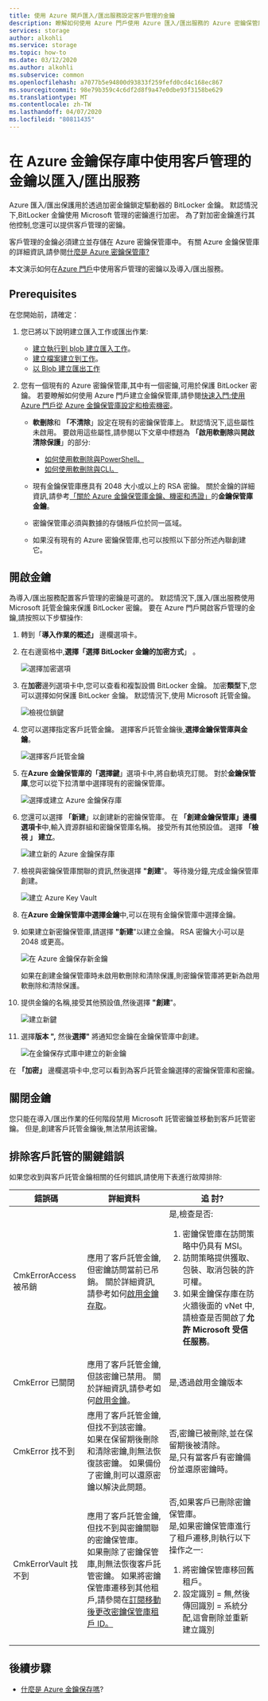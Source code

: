 ```yaml
---
title: 使用 Azure 閘戶匯入/匯出服務設定客戶管理的金鑰
description: 瞭解如何使用 Azure 門戶使用 Azure 匯入/匯出服務的 Azure 密鑰保管庫配置客戶管理金鑰。 客戶管理的金鑰使您能夠創建、旋轉、禁用和撤銷存取控制。
services: storage
author: alkohli
ms.service: storage
ms.topic: how-to
ms.date: 03/12/2020
ms.author: alkohli
ms.subservice: common
ms.openlocfilehash: a7077b5e94800d93833f259fefd0cd4c168ec867
ms.sourcegitcommit: 98e79b359c4c6df2d8f9a47e0dbe93f3158be629
ms.translationtype: MT
ms.contentlocale: zh-TW
ms.lasthandoff: 04/07/2020
ms.locfileid: "80811435"
---
```

# <a name="use-customer-managed-keys-in-azure-key-vault-for-importexport-service"></a>在 Azure 金鑰保存庫中使用客戶管理的金鑰以匯入/匯出服務

Azure 匯入/匯出保護用於透過加密金鑰鎖定驅動器的 BitLocker 金鑰。 默認情況下,BitLocker 金鑰使用 Microsoft 管理的密鑰進行加密。 為了對加密金鑰進行其他控制,您還可以提供客戶管理的密鑰。

客戶管理的金鑰必須建立並存儲在 Azure 密鑰保管庫中。 有關 Azure 金鑰保管庫的詳細資訊,請參閱[什麼是 Azure 密鑰保管庫?](../../key-vault/key-vault-overview.md)

本文演示如何在[Azure 門戶](https://portal.azure.com/)中使用客戶管理的密鑰以及導入/匯出服務。

## <a name="prerequisites"></a>Prerequisites

在您開始前，請確定：

1. 您已將以下說明建立匯入工作或匯出作業:

    - [建立執行到 blob 建立匯入工作](storage-import-export-data-to-blobs.md)。
    - [建立檔案建立到工作](storage-import-export-data-to-files.md)。
    - [以 Blob 建立匯出工作](storage-import-export-data-from-blobs.md)

2. 您有一個現有的 Azure 密鑰保管庫,其中有一個密鑰,可用於保護 BitLocker 密鑰。 若要瞭解如何使用 Azure 門戶建立金鑰保管庫,請參閱[快速入門:使用 Azure 門戶從 Azure 金鑰保管庫設定和檢索機密](../../key-vault/quick-create-portal.md)。

    - **軟刪除**和 **「不清除**」設定在現有的密鑰保管庫上。 默認情況下,這些屬性未啟用。 要啟用這些屬性,請參閱以下文章中標題為 **「啟用軟刪除**與**開啟清除保護**」的部分:

        - [如何使用軟刪除與PowerShell。](../../key-vault/key-vault-soft-delete-powershell.md)
        - [如何使用軟刪除與CLI。](../../key-vault/key-vault-soft-delete-cli.md)
    - 現有金鑰保管庫應具有 2048 大小或以上的 RSA 密鑰。 關於金鑰的詳細資訊,請參考[「關於 Azure 金鑰保管庫金鑰、機密和憑證」](../../key-vault/about-keys-secrets-and-certificates.md#key-vault-keys)的**金鑰保管庫金鑰**。
    - 密鑰保管庫必須與數據的存儲帳戶位於同一區域。  
    - 如果沒有現有的 Azure 密鑰保管庫,也可以按照以下部分所述內聯創建它。

## <a name="enable-keys"></a>開啟金鑰

為導入/匯出服務配置客戶管理的密鑰是可選的。 默認情況下,匯入/匯出服務使用 Microsoft 託管金鑰來保護 BitLocker 密鑰。 要在 Azure 門戶開啟客戶管理的金鑰,請按照以下步驟操作:

1. 轉到「**導入作業的概述」** 邊欄選項卡。
2. 在右邊窗格中,**選擇「選擇 BitLocker 金鑰的加密方式**」 。

    ![選擇加密選項](./media/storage-import-export-encryption-key-portal/encryption-key-1.png)

3. 在**加密**邊列選項卡中,您可以查看和複製設備 BitLocker 金鑰。 加密**類型**下,您可以選擇如何保護 BitLocker 金鑰。 默認情況下,使用 Microsoft 託管金鑰。

    ![檢視位鎖鍵](./media/storage-import-export-encryption-key-portal/encryption-key-2.png)

4. 您可以選擇指定客戶託管金鑰。 選擇客戶託管金鑰後,**選擇金鑰保管庫與金鑰**。

    ![選擇客戶託管金鑰](./media/storage-import-export-encryption-key-portal/encryption-key-3.png)

5. 在**Azure 金鑰保管庫的「選擇鍵**」選項卡中,將自動填充訂閱。 對於**金鑰保管庫**,您可以從下拉清單中選擇現有的密鑰保管庫。

    ![選擇或建立 Azure 金鑰保存庫](./media/storage-import-export-encryption-key-portal/encryption-key-4.png)

6. 您還可以選擇 **「新建**」以創建新的密鑰保管庫。 在 **「創建金鑰保管庫」邊欄選項卡**中,輸入資源群組和密鑰保管庫名稱。 接受所有其他預設值。 選擇 **「檢視 」 建立**。

    ![建立新的 Azure 金鑰保存庫](./media/storage-import-export-encryption-key-portal/encryption-key-5.png)

7. 檢視與密鑰保管庫關聯的資訊,然後選擇 **"創建**"。 等待幾分鐘,完成金鑰保管庫創建。

    ![建立 Azure Key Vault](./media/storage-import-export-encryption-key-portal/encryption-key-6.png)

8. 在**Azure 金鑰保管庫中選擇金鑰**中,可以在現有金鑰保管庫中選擇金鑰。

9. 如果建立新密鑰保管庫,請選擇 **"新建**"以建立金鑰。 RSA 密鑰大小可以是 2048 或更高。

    ![在 Azure 金鑰保存新金鑰](./media/storage-import-export-encryption-key-portal/encryption-key-7.png)

    如果在創建金鑰保管庫時未啟用軟刪除和清除保護,則密鑰保管庫將更新為啟用軟刪除和清除保護。

10. 提供金鑰的名稱,接受其他預設值,然後選擇 **"創建**"。

    ![建立新鍵](./media/storage-import-export-encryption-key-portal/encryption-key-8.png)

11. 選擇**版本 ",** 然後**選擇"** 將通知您金鑰在金鑰保管庫中創建。

    ![在金鑰保存式庫中建立的新金鑰](./media/storage-import-export-encryption-key-portal/encryption-key-9.png)

在 **「加密」** 邊欄選項卡中,您可以看到為客戶託管金鑰選擇的密鑰保管庫和密鑰。

## <a name="disable-keys"></a>關閉金鑰

您只能在導入/匯出作業的任何階段禁用 Microsoft 託管密鑰並移動到客戶託管密鑰。 但是,創建客戶託管金鑰後,無法禁用該密鑰。

## <a name="troubleshoot-customer-managed-key-errors"></a>排除客戶託管的關鍵錯誤

如果您收到與客戶託管金鑰相關的任何錯誤,請使用下表進行故障排除:

| 錯誤碼     |詳細資料     | 追 討?    |
|----------------|------------|-----------------|
| CmkErrorAccess被吊銷 | 應用了客戶託管金鑰,但密鑰訪問當前已吊銷。 關於詳細資訊,請參考如何[啟用金鑰存取](https://docs.microsoft.com/rest/api/keyvault/vaults/updateaccesspolicy)。                                                      | 是,檢查是否: <ol><li>密鑰保管庫在訪問策略中仍具有 MSI。</li><li>訪問策略提供獲取、包裝、取消包裝的許可權。</li><li>如果金鑰保存庫在防火牆後面的 vNet 中,請檢查是否開啟了**允許 Microsoft 受信任服務**。</li></ol>                                                                                            |
| CmkError 已關閉      | 應用了客戶託管金鑰,但該密鑰已禁用。 關於詳細資訊,請參考如何[啟用金鑰](https://docs.microsoft.com/rest/api/keyvault/vaults/createorupdate)。                                                                             | 是,透過啟用金鑰版本     |
| CmkError 找不到      | 應用了客戶託管金鑰,但找不到該密鑰。 <br>如果在保留期後刪除和清除密鑰,則無法恢復該密鑰。 如果備份了密鑰,則可以還原密鑰以解決此問題。 | 否,密鑰已被刪除,並在保留期後被清除。 <br>是,只有當客戶有密鑰備份並還原密鑰時。  |
| CmkErrorVault 找不到 | 應用了客戶託管金鑰,但找不到與密鑰關聯的密鑰保管庫。<br>如果刪除了密鑰保管庫,則無法恢復客戶託管密鑰。  如果將密鑰保管庫遷移到其他租戶,請參閱在[訂閱移動後更改密鑰保管庫租戶 ID。](https://docs.microsoft.com/azure/key-vault/key-vault-subscription-move-fix) |   否,如果客戶已刪除密鑰保管庫。<br> 是,如果密鑰保管庫進行了租戶遷移,則執行以下操作之一: <ol><li>將密鑰保管庫移回舊租戶。</li><li>設定識別 = 無,然後傳回識別 = 系統分配,這會刪除並重新建立識別</li></ol>|

## <a name="next-steps"></a>後續步驟

- [什麼是 Azure 金鑰保存嗎](https://docs.microsoft.com/azure/key-vault/key-vault-overview)?
